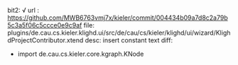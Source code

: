 bit2: √
url : https://github.com/MWB6763vmj7x/kieler/commit/004434b09a7d8c2a79b5c3a5f06c5ccce0e9c9af
file: plugins/de.cau.cs.kieler.klighd.ui/src/de/cau/cs/kieler/klighd/ui/wizard/KlighdProjectContributor.xtend
desc: insert constant text
diff: 
+ import de.cau.cs.kieler.core.kgraph.KNode